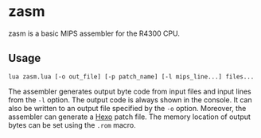 # zasm
zasm is a basic MIPS assembler for the R4300 CPU.

## Usage

```
lua zasm.lua [-o out_file] [-p patch_name] [-l mips_line...] files...
```

The assembler generates output byte code from input files and input lines from the `-l` option. The output code is always shown in the console. It can also be written to an output file specified by the `-o` option. Moreover, the assembler can generate a [Hexo](https://github.com/kroemker/Hexo) patch file. The memory location of output bytes can be set using the `.rom` macro.
